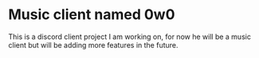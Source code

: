 # Music client named 0w0
This is a discord client project I am working on, for now he will be a music client but will be adding more features in the future.
